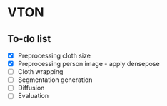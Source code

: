 # VTON

## To-do list
- [x] Preprocessing cloth size
- [x] Preprocessing person image - apply densepose 
- [ ] Cloth wrapping
- [ ] Segmentation generation
- [ ] Diffusion
- [ ] Evaluation 
